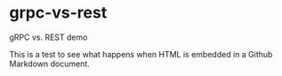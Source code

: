 # grpc-vs-rest
gRPC vs. REST demo
<div class="tab macOS">
This is a test to see what happens when HTML is embedded in a Github Markdown document.
</div>

<script>
function showOS() {
    // do something here
}
</script>
